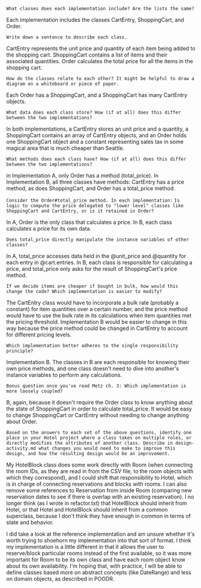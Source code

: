 `What classes does each implementation include? Are the lists the same?`

Each implementation includes the classes CartEntry, ShoppingCart, and Order.

`Write down a sentence to describe each class.`

CartEntry represents the unit price and quantity of each item being added to the shopping cart.
ShoppingCart contains a list of items and their associated quantities.
Order calculates the total price for all the items in the shopping cart.

`How do the classes relate to each other? It might be helpful to draw a diagram on a whiteboard or piece of paper.`

Each Order has a ShoppingCart, and a ShoppingCart has many CartEntry objects.

`What data does each class store? How (if at all) does this differ between the two implementations?`

In both implementations, a CartEntry stores an unit price and a quantity, a ShoppingCart contains an array of CartEntry objects, and an Order holds one ShoppingCart object and a constant representing sales tax in some magical area that is much cheaper than Seattle.

`What methods does each class have? How (if at all) does this differ between the two implementations?`

in Implementation A, only Order has a method (total_price). In Implementation B, all three classes have methods: CartEntry has a price method, as does ShoppingCart, and Order has a total_price method.

`Consider the Order#total_price method. In each implementation:`
`Is logic to compute the price delegated to "lower level" classes like ShoppingCart and CartEntry, or is it retained in Order?`

In A, Order is the only class that calculates a price. In B, each class calculates a price for its own data.

`Does total_price directly manipulate the instance variables of other classes?`

In A, total_price accesses data held in the @unit_price and @quantity for each entry in @cart.entries. In B, each class is responsible for calculating a price, and total_price only asks for the result of ShoppingCart's price method.

`If we decide items are cheaper if bought in bulk, how would this change the code? Which implementation is easier to modify?`

The CartEntry class would have to incorporate a bulk rate (probably a constant) for item quantities over a certain number, and the price method would have to use the bulk rate in its calculations when item quantities met the pricing threshold. Implementation B would be easier to change in this way because the price method could be changed in CartEntry to account for different pricing levels.

`Which implementation better adheres to the single responsibility principle?`

Implementation B. The classes in B are each responsible for knowing their own price methods, and one class doesn't need to dive into another's instance variables to perform any calculations.

`Bonus question once you've read Metz ch. 3: Which implementation is more loosely coupled?`

B, again, because it doesn't require the Order class to know anything about the state of ShoppingCart in order to calculate total_price. It would be easy to change ShoppingCart or CartEntry without needing to change anything about Order.


`Based on the answers to each set of the above questions, identify one place in your Hotel project where a class takes on multiple roles, or directly modifies the attributes of another class. Describe in design-activity.md what changes you would need to make to improve this design, and how the resulting design would be an improvement.`

My HotelBlock class does some work directly with Room (when connecting the room IDs, as they are read in from the CSV file, to the room objects with which they correspond), and I could shift that responsibility to Hotel, which is in charge of connecting reservations and blocks with rooms. I can also remove some references to Reservation from inside Room (comparing new reservation dates to see if there is overlap with an existing reservation). I no longer think (as I wrote in refactor.txt) that HotelBlock should inherit from Hotel, or that Hotel and HotelBlock should inherit from a common superclass, because I don't think they have enough in common in terms of state and behavior.

I did take a look at the reference implementation and am unsure whether it's worth trying to shoehorn my implementation into that sort of format. I think my implementation is a little different in that it allows the user to reserve/block particular rooms instead of the first available, so it was more important for Room to be its own class and have each room object know about its own availability. I'm hoping that, with practice, I will be able to define classes based more on abstract concepts (like DateRange) and less on domain objects, as described in POODR. 